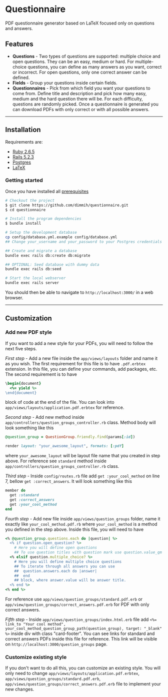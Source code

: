 # Questionnaire

PDF questionnaire generator based on LaTeX focused only on questions and answers.

## Features
  * **Questions** - Two types of questions are supported: multiple choice and open questions. They can be an easy, medium or hard. For multiple-choice questions, you can define as many answers as you want, correct or incorrect. For open questions, only one correct answer can be defined.
  * **Fields** - Group your questions inside certain fields.
  * **Questionnaires** - Pick from which field you want your questions to come from. Define title and description and pick how many easy, medium and the hard question there will be. For each difficulty, questions are randomly picked. Once a questionnaire is generated you can download PDFs with only correct or with all possible answers.

---

## Installation
Requirements are:
  * [Ruby 2.6.5](https://www.ruby-lang.org/en/downloads/)
  * [Rails 5.2.3](https://www.ruby-lang.org/en/downloads/)
  * [Postgres](https://www.postgresql.org/download/)
  * [LaTeX](https://www.latex-project.org/get/)

### Getting started
Once you have installed all [prerequisites](#installation)

```bash
# Checkout the project
$ git clone https://github.com/dimmih/questionnaire.git
$ cd questionnaire

# Install the program dependencies
$ bundle install

# Setup the development database
cp config/database.yml.example config/database.yml
## Change your_username and your_password to your Postgres credentials inside config/database.yml file

## Create and migrate a database
bundle exec rails db:create db:migrate

## OPTIONAL: Seed database with dummy data
bundle exec rails db:seed

# Start the local webserver
bundle exec rails server
```

You should then be able to navigate to `http://localhost:3000/` in a web browser.

---

## Customization

### Add new PDF style
If you want to add a new style for your PDFs, you will need to follow the next five steps.

*First step* - Add a new file inside the `app/views/layouts` folder and name it as you wish. The first requirement for this file is to have `.pdf.erbtex` extension. In this file, you can define your commands, add packages, etc. The second requirement is to have 
```ruby
\begin{document}
  <%= yield %>
\end{document}
```
block of code at the end of the file. You can look into `app/views/layouts/application.pdf.erbtex` for reference.

*Second step* - Add new method inside `app/controllers/question_groups_controller.rb` class. Method body will look something like this
```ruby
@question_group = QuestionGroup.friendly.find(params[:id])

render layout: "your_awesome_layout", formats: [:pdf]
```
where `your_awesome_layout` will be layout file name that you created in step above. For reference see `standard` method inside `app/controllers/question_groups_controller.rb` class.

*Third step* -  Inside `config/routes.rb` file add `get :your_cool_method` on line 7, bellow `get :correct_answers`. It will look something like this
```ruby
member do
  get :standard
  get :correct_answers
  get :your_cool_method
end
```

*Fourth step* - Add new file inside `app/views/question_groups` folder, name it exactly like `your_cool_method.pdf.rb` where `your_cool_method` is a method you defined in the step above. Inside this file, you will need to have
```ruby
<% @question_group.questions.each do |question| %>
  <% if question.open_question? %>
    # Here you will define open questions
    ## To use question titles with question mark use question.value_qm
  <% elsif question.multiple_choice? %>
    # Here you will define multiple choice questions
    ## To iterate through all answers you can use
    ##  question.answers.each do |answer|
    ##  end
    ## block, where answer.value will be answer title. 
  <% end %>
<% end %>
```
For reference use `app/views/question_groups/standard.pdf.erb` or `app/view/question_groups/correct_answers.pdf.erb` for PDF with only correct answers.

*Fifth step* - Inside `app/views/question_groups/index.html.erb` file add `<%= link_to "Your cool method", your_cool_method_question_group_path(question_group), target: "_blank" %>` inside div with class "card-footer". You can see links for standard and correct answers PDFs inside this file for reference. This link will be visible on `http://localhost:3000/question_groups` page.

### Customize existing style
If you don't want to do all this, you can customize an existing style. You will only need to change `app/views/layouts/application.pdf.erbtex`, `app/views/question_groups/standard.pdf.erb`, `app/views/question_groups/correct_answers.pdf.erb` file to implement your new changes.